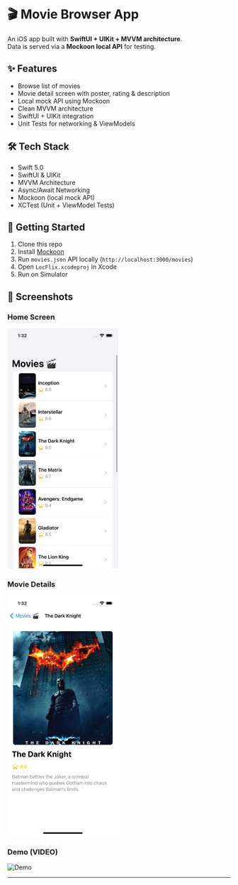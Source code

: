 
# 🎬 Movie Browser App

An iOS app built with **SwiftUI + UIKit + MVVM architecture**.  
Data is served via a **Mockoon local API** for testing.  

## ✨ Features
- Browse list of movies  
- Movie detail screen with poster, rating & description  
- Local mock API using Mockoon  
- Clean MVVM architecture  
- SwiftUI + UIKit integration  
- Unit Tests for networking & ViewModels  

## 🛠️ Tech Stack
- Swift 5.0
- SwiftUI & UIKit
- MVVM Architecture
- Async/Await Networking
- Mockoon (local mock API)
- XCTest (Unit + ViewModel Tests)

## 🚀 Getting Started
1. Clone this repo
2. Install [Mockoon](https://mockoon.com/)
3. Run `movies.json` API locally (`http://localhost:3000/movies`)
4. Open `LocFlix.xcodeproj` in Xcode
5. Run on Simulator

## 📸 Screenshots

### Home Screen
<img src="screenshots/movies.png" width="250">

### Movie Details
<img src="screenshots/darknight.png" width="250">

### Demo (VIDEO)
![Demo](screenshots/demo.gif)


---

